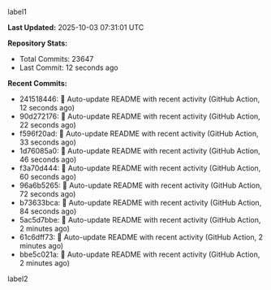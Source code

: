 
label1 
<!-- ACTIVITY_START -->
**Last Updated:** 2025-10-03 07:31:01 UTC

**Repository Stats:**
- Total Commits: 23647
- Last Commit: 12 seconds ago

**Recent Commits:**
- 241518446: 🤖 Auto-update README with recent activity (GitHub Action, 12 seconds ago)
- 90d272176: 🤖 Auto-update README with recent activity (GitHub Action, 22 seconds ago)
- f596f20ad: 🤖 Auto-update README with recent activity (GitHub Action, 33 seconds ago)
- 1d76085a0: 🤖 Auto-update README with recent activity (GitHub Action, 46 seconds ago)
- f3a70d444: 🤖 Auto-update README with recent activity (GitHub Action, 60 seconds ago)
- 96a6b5265: 🤖 Auto-update README with recent activity (GitHub Action, 72 seconds ago)
- b73633bca: 🤖 Auto-update README with recent activity (GitHub Action, 84 seconds ago)
- 5ac5d7bbe: 🤖 Auto-update README with recent activity (GitHub Action, 2 minutes ago)
- 61c6dff73: 🤖 Auto-update README with recent activity (GitHub Action, 2 minutes ago)
- bbe5c021a: 🤖 Auto-update README with recent activity (GitHub Action, 2 minutes ago)
<!-- ACTIVITY_END -->

label2
